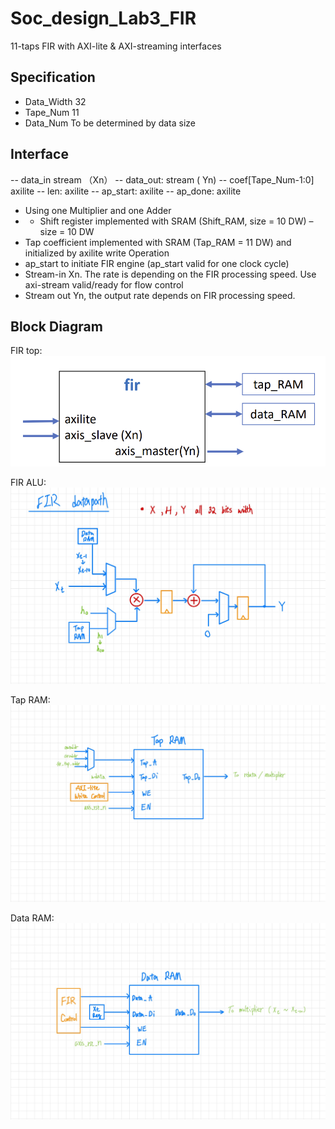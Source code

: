 # Soc_design_Lab3_FIR
11-taps FIR with AXI-lite & AXI-streaming interfaces

## Specification
- Data_Width  32
- Tape_Num    11
- Data_Num    To be determined by data size
## Interface
-- data_in  stream （Xn）
-- data_out: stream ( Yn)
-- coef[Tape_Num-1:0]  axilite
-- len: axilite
-- ap_start:  axilite
-- ap_done: axilite
- Using one Multiplier and one Adder
- - Shift register implemented with SRAM (Shift_RAM, size = 10 DW) – size = 10 DW
- Tap coefficient implemented with SRAM (Tap_RAM = 11 DW) and initialized by axilite write
Operation
- ap_start to initiate FIR engine (ap_start valid for one clock cycle)
- Stream-in Xn. The rate is depending on the FIR processing speed. Use axi-stream valid/ready for flow control
- Stream out Yn, the output rate depends on FIR processing speed.

## Block Diagram
FIR top:
![FIR top](FIR_top.png)

FIR ALU:
![FIR](FIR.jpg)

Tap RAM:
![Tap RAM](Tap_RAM.jpg)

Data RAM:
![Data RAM](Data_RAM.jpg)
